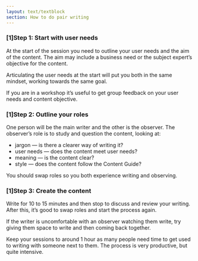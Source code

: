 ```yaml
---
layout: text/textblock
section: How to do pair writing
---
```

### [1]Step 1: Start with user needs

At the start of the session you need to outline your user needs and the aim of the content. The aim may include a business need or the subject expert’s objective for the content.

Articulating the user needs at the start will put you both in the same mindset, working towards the same goal.

If you are in a workshop it’s useful to get group feedback on your user needs and content objective.

### [1]Step 2: Outline your roles

One person will be the main writer and the other is the observer. The observer’s role is to study and question the content, looking at:

- jargon — is there a clearer way of writing it?
- user needs — does the content meet user needs?
- meaning — is the content clear?
- style — does the content follow the Content Guide?

You should swap roles so you both experience writing and observing.

### [1]Step 3: Create the content

Write for 10 to 15 minutes and then stop to discuss and review your writing. After this, it’s good to swap roles and start the process again.

If the writer is uncomfortable with an observer watching them write, try giving them space to write and then coming back together.

Keep your sessions to around 1 hour as many people need time to get used to writing with someone next to them. The process is very productive, but quite intensive.

